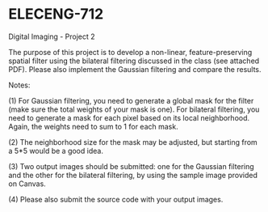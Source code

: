 # ELECENG-712

Digital Imaging - Project 2

The purpose of this project is to develop a non-linear, feature-preserving spatial filter using the bilateral filtering discussed in the class (see attached PDF).
Please also implement the Gaussian filtering and compare the results.

Notes:

  (1) For Gaussian filtering, you need to generate a global mask for the filter (make sure the total weights of your mask is one). For bilateral filtering, you need to         generate a mask for each pixel based on its local neighborhood. Again, the weights need to sum to 1 for each mask.
  
  (2) The neighborhood size for the mask may be adjusted, but starting from a 5*5 would be a good idea.
  
  (3) Two output images should be submitted: one for the Gaussian filtering and the other for the bilateral filtering, by using the sample image provided on Canvas.
  
  (4) Please also submit the source code with your output images.
